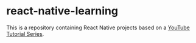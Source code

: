 # react-native-learning

This is a repository containing React Native projects based on a [YouTube Tutorial Series](https://www.youtube.com/playlist?list=PLcDaXGnNU58bmEbkYNUHsrLMF6a_AqjF9).
